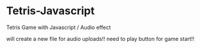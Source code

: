 # Tetris-Javascript
Tetris Game with Javascript / Audio  effect

will create a new file for audio uploads!!
need to play button for game start!!

